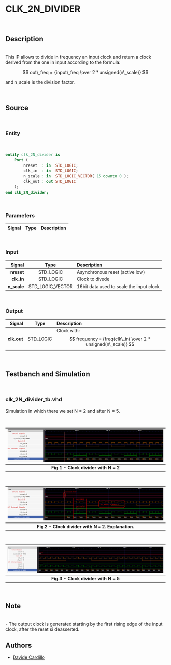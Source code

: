 CLK_2N_DIVIDER
===============================================================================
<br/>

Description
-------------------------------------------------------------------------------
<br/>
This IP allows to divide in frequency an input clock and return a clock derived from the one in input according to the formula:<br/>

$$ out\_freq = {input\_freq \over 2 * unsigned(n\_scale)} $$

and n_scale is the division factor.

<br/>

Source
-------------------------------------------------------------------------------
<br/>

### Entity
<br/>

```vhdl
entity clk_2N_divider is
    Port ( 
        nreset  : in  STD_LOGIC;
        clk_in  : in  STD_LOGIC;
        n_scale : in  STD_LOGIC_VECTOR( 15 downto 0 );
        clk_out : out STD_LOGIC
    );
end clk_2N_divider;
```

<br/>

### Parameters
| Signal |   Type    | Description                     |
| -----: | :-------: | :------------------------------ |

<br/>

### Input
|      Signal |       Type       | Description                              |
| ----------: | :--------------: | :--------------------------------------- |
|  **nreset** |    STD_LOGIC     | Asynchronous reset (active low)          |
|  **clk_in** |    STD_LOGIC     | Clock to divede                          |
| **n_scale** | STD_LOGIC_VECTOR | 16bit data used to scale the input clock |

<br/>

### Output
|      Signal |   Type    | Description                                                                |
| ----------: | :-------: | :------------------------------------------------------------------------- |
| **clk_out** | STD_LOGIC | Clock with: $$ frequency = {freq(clk\_in) \over 2 * unsigned(n\_scale)} $$ |


<br/>

Testbanch and Simulation
-------------------------------------------------------------------------------
<br/>

### clk_2N_divider_tb.vhd

Simulation in which there we set N = 2 and after N = 5.

<br/>


| ![image](doc/sim_clk_2N_divider_tb_2.png) |
|:--:|
| <b>Fig.1 - Clock divider with N = 2</b>|

<br/>


| ![image](doc/sim_clk_2N_divider_tb_2_explanations.png) |
|:--:|
| <b>Fig.2 - Clock divider with N = 2. Explanation.</b>|

<br/>

| ![image](doc/sim_clk_2N_divider_tb_5.png) |
|:--:|
| <b>Fig.3 - Clock divider with N = 5</b>|

<br/>


Note
-------------------------------------------------------------------------------
<br/>
- The output clock is generated starting by the first rising edge of the input clock, after the reset si deasserted.

<br/>

Authors
-------------------------------------------------------------------------------
- [Davide Cardillo](https://github.com/DavBoot01)
